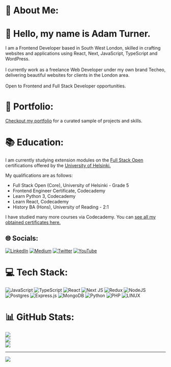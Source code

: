 # 💫 About Me:
# 👋 Hello, my name is Adam Turner. 

I am a Frontend Developer based in South West London, skilled in crafting websites and applications using React, Next, JavaScript, TypeScript and WordPress.<br><br>I currently work as a freelance Web Developer under my own brand Techeo, delivering beautiful websites for clients in the London area.<br><br>Open to Frontend and Full Stack Developer opportunities.

# 🎨 Portfolio:
[Checkout my portfolio](https://adamrichardturner.dev/) for a curated sample of projects and skills.

# 📚 Education:
I am currently studying extension modules on the [Full Stack Open](https://fullstackopen.com/en/) certifications offered by the [University of Helsinki.](https://www.helsinki.fi/en) 

My qualifications are as follows:

- Full Stack Open (Core), University of Helsinki - Grade 5
- Frontend Engineer Certificate, Codecademy 
- Learn Python 3, Codecademy
- Learn React, Codecademy
- History BA (Hons), University of Reading - 2:1

I have studied many more courses via Codecademy. You can [see all my obtained certificates here.](https://www.codecademy.com/profiles/adamrichardturner1988/)

## 🌐 Socials:
[![LinkedIn](https://img.shields.io/badge/LinkedIn-%230077B5.svg?logo=linkedin&logoColor=white)](https://linkedin.com/in/adamrichardturner88) [![Medium](https://img.shields.io/badge/Medium-12100E?logo=medium&logoColor=white)](https://medium.com/@adamrichardturner) [![Twitter](https://img.shields.io/badge/Twitter-%231DA1F2.svg?logo=Twitter&logoColor=white)](https://twitter.com/csturner88) [![YouTube](https://img.shields.io/badge/YouTube-%23FF0000.svg?logo=YouTube&logoColor=white)](https://youtube.com/@codefullstack) 

# 💻 Tech Stack:
![JavaScript](https://img.shields.io/badge/javascript-%23323330.svg?style=for-the-badge&logo=javascript&logoColor=%23F7DF1E) ![TypeScript](https://img.shields.io/badge/typescript-%23007ACC.svg?style=for-the-badge&logo=typescript&logoColor=white) ![React](https://img.shields.io/badge/react-%2320232a.svg?style=for-the-badge&logo=react&logoColor=%2361DAFB) ![Next JS](https://img.shields.io/badge/Next-black?style=for-the-badge&logo=next.js&logoColor=white) ![Redux](https://img.shields.io/badge/redux-%23593d88.svg?style=for-the-badge&logo=redux&logoColor=white) ![NodeJS](https://img.shields.io/badge/node.js-6DA55F?style=for-the-badge&logo=node.js&logoColor=white) ![Postgres](https://img.shields.io/badge/postgres-%23316192.svg?style=for-the-badge&logo=postgresql&logoColor=white) ![Express.js](https://img.shields.io/badge/express.js-%23404d59.svg?style=for-the-badge&logo=express&logoColor=%2361DAFB) ![MongoDB](https://img.shields.io/badge/MongoDB-%234ea94b.svg?style=for-the-badge&logo=mongodb&logoColor=white) ![Python](https://img.shields.io/badge/python-3670A0?style=for-the-badge&logo=python&logoColor=ffdd54) ![PHP](https://img.shields.io/badge/php-%23777BB4.svg?style=for-the-badge&logo=php&logoColor=white) ![LINUX](https://img.shields.io/badge/Linux-FCC624?style=for-the-badge&logo=linux&logoColor=black)
# 📊 GitHub Stats:
![](https://github-readme-stats.vercel.app/api?username=adamrichardturner&theme=dark&hide_border=false&include_all_commits=false&count_private=false)<br/>
![](https://github-readme-streak-stats.herokuapp.com/?user=adamrichardturner&theme=dark&hide_border=false)<br/>
![](https://github-readme-stats.vercel.app/api/top-langs/?username=adamrichardturner&theme=dark&hide_border=false&include_all_commits=false&count_private=false&layout=compact)

---
[![](https://visitcount.itsvg.in/api?id=adamrichardturner&icon=0&color=0)](https://visitcount.itsvg.in)

<!-- Proudly created with GPRM ( https://gprm.itsvg.in ) -->
